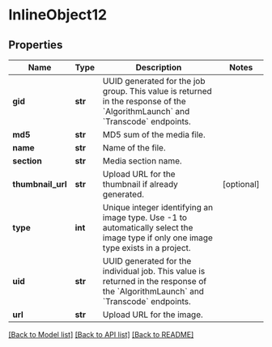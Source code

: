 # InlineObject12

## Properties
Name | Type | Description | Notes
------------ | ------------- | ------------- | -------------
**gid** | **str** | UUID generated for the job group. This value is returned in the response of the &#x60;AlgorithmLaunch&#x60; and &#x60;Transcode&#x60; endpoints. | 
**md5** | **str** | MD5 sum of the media file. | 
**name** | **str** | Name of the file. | 
**section** | **str** | Media section name. | 
**thumbnail_url** | **str** | Upload URL for the thumbnail if already generated. | [optional] 
**type** | **int** | Unique integer identifying an image type. Use -1 to automatically select the image type if only one image type exists in a project. | 
**uid** | **str** | UUID generated for the individual job. This value is returned in the response of the &#x60;AlgorithmLaunch&#x60; and &#x60;Transcode&#x60; endpoints. | 
**url** | **str** | Upload URL for the image. | 

[[Back to Model list]](../README.md#documentation-for-models) [[Back to API list]](../README.md#documentation-for-api-endpoints) [[Back to README]](../README.md)


